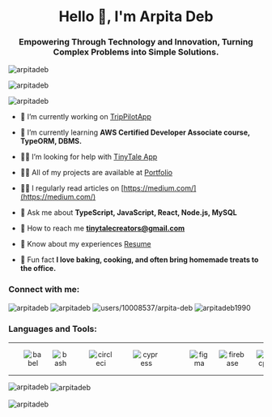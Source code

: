 <h1 align="center">Hello 👋, I'm Arpita Deb</h1>
<h3 align="center">Empowering Through Technology and Innovation, Turning Complex Problems into Simple Solutions.</h3>

<p align="left"> <img src="https://komarev.com/ghpvc/?username=arpitadeb&label=Profile%20views&color=0e75b6&style=flat" alt="arpitadeb" /> </p>

<p align="left"> <td align="center" style="padding: 10px;">       <a href"https://github.com/ryo-ma/github-profile-trophy"><img src="https://github-profile-trophy.vercel.app/?username=arpitadeb" alt="arpitadeb" /></a>     </td> </p>

<p align="left"> <td align="center" style="padding: 10px;">       <a href"https://twitter.com/arpitadeb1990" target="blank"><img src="https://img.shields.io/twitter/follow/arpitadeb1990?logo=twitter&style=for-the-badge" alt="arpitadeb" /></a>     </td> </p>

- 🧠 I’m currently working on [TripPilotApp](https://github.com/TripPilotApp/travel-planner)

- 🍁 I’m currently learning **AWS Certified Developer Associate course, TypeORM, DBMS.**

- 🙋‍♀️ I’m looking for help with [TinyTale App](https://github.com/CustomKidsBooks/children-books-personalized)

- 👨‍💻 All of my projects are available at [Portfolio](https://showcase-portfolio-five.vercel.app/)

- 🙇‍♀️ I regularly read articles on [https://medium.com/](https://medium.com/)

- 🌈 Ask me about **TypeScript, JavaScript, React, Node.js, MySQL**

- 🌷 How to reach me **tinytalecreators@gmail.com**

- 🦋 Know about my experiences [Resume](https://drive.google.com/file/d/1Ru1VwvaoMfyXW5mGg3jH5RFqALu25nfu/view?usp=sharing)

- 🍇 Fun fact **I love baking, cooking, and often bring homemade treats to the office.**

<h3 align="left">Connect with me:</h3>
<p align="left">
<td align="center" style="padding: 10px;">       <a href"https://twitter.com/arpitadeb1990" target="blank"><img align="center" src="https://raw.githubusercontent.com/rahuldkjain/github-profile-readme-generator/master/src/images/icons/Social/twitter.svg" alt="arpitadeb" height="30" width="40" /></a>     </td>
<td align="center" style="padding: 10px;">       <a href"https://linkedin.com/in/arpitadeb" target="blank"><img align="center" src="https://raw.githubusercontent.com/rahuldkjain/github-profile-readme-generator/master/src/images/icons/Social/linked-in-alt.svg" alt="arpitadeb" height="30" width="40" /></a>     </td>
<td align="center" style="padding: 10px;">       <a href"https://stackoverflow.com/users/users/10008537/arpita-deb" target="blank"><img align="center" src="https://raw.githubusercontent.com/rahuldkjain/github-profile-readme-generator/master/src/images/icons/Social/stack-overflow.svg" alt="users/10008537/arpita-deb" height="30" width="40" /></a>     </td>
<td align="center" style="padding: 10px;">       <a href"https://www.leetcode.com/arpitadeb1990" target="blank"><img align="center" src="https://raw.githubusercontent.com/rahuldkjain/github-profile-readme-generator/master/src/images/icons/Social/leet-code.svg" alt="arpitadeb1990" height="30" width="40" /></a>     </td>
</p>

<h3 align="left">Languages and Tools:</h3>
<table>
  <tr>
<td align="center" style="padding: 10px;">       <a href"https://aws.amazon.com" target="_blank" rel="noreferrer"> <img src="https://raw.githubusercontent.com/devicons/devicon/master/icons/amazonwebservices/amazonwebservices-original-wordmark.svg" alt="aws" width="40" height="40"/> </a>     </td> <td align="center" style="padding: 10px;">       <a href"https://babeljs.io/" target="_blank" rel="noreferrer"> <img src="https://www.vectorlogo.zone/logos/babeljs/babeljs-icon.svg" alt="babel" width="40" height="40"/> </a>     </td> <td align="center" style="padding: 10px;">       <a href"https://www.gnu.org/software/bash/" target="_blank" rel="noreferrer"> <img src="https://www.vectorlogo.zone/logos/gnu_bash/gnu_bash-icon.svg" alt="bash" width="40" height="40"/> </a>     </td> <td align="center" style="padding: 10px;">       <a href"https://getbootstrap.com" target="_blank" rel="noreferrer"> <img src="https://raw.githubusercontent.com/devicons/devicon/master/icons/bootstrap/bootstrap-plain-wordmark.svg" alt="bootstrap" width="40" height="40"/> </a>     </td> <td align="center" style="padding: 10px;">       <a href"https://circleci.com" target="_blank" rel="noreferrer"> <img src="https://www.vectorlogo.zone/logos/circleci/circleci-icon.svg" alt="circleci" width="40" height="40"/> </a>     </td> <td align="center" style="padding: 10px;">       <a href"https://www.w3schools.com/css/" target="_blank" rel="noreferrer"> <img src="https://raw.githubusercontent.com/devicons/devicon/master/icons/css3/css3-original-wordmark.svg" alt="css3" width="40" height="40"/> </a>     </td> <td align="center" style="padding: 10px;">       <a href"https://www.cypress.io" target="_blank" rel="noreferrer"> <img src="https://raw.githubusercontent.com/simple-icons/simple-icons/6e46ec1fc23b60c8fd0d2f2ff46db82e16dbd75f/icons/cypress.svg" alt="cypress" width="40" height="40"/> </a>     </td> <td align="center" style="padding: 10px;">       <a href"https://www.docker.com/" target="_blank" rel="noreferrer"> <img src="https://raw.githubusercontent.com/devicons/devicon/master/icons/docker/docker-original-wordmark.svg" alt="docker" width="40" height="40"/> </a>     </td> <td align="center" style="padding: 10px;">       <a href"https://expressjs.com" target="_blank" rel="noreferrer"> <img src="https://raw.githubusercontent.com/devicons/devicon/master/icons/express/express-original-wordmark.svg" alt="express" width="40" height="40"/> </a>     </td> <td align="center" style="padding: 10px;">       <a href"https://www.figma.com/" target="_blank" rel="noreferrer"> <img src="https://www.vectorlogo.zone/logos/figma/figma-icon.svg" alt="figma" width="40" height="40"/> </a>     </td> <td align="center" style="padding: 10px;">       <a href"https://firebase.google.com/" target="_blank" rel="noreferrer"> <img src="https://www.vectorlogo.zone/logos/firebase/firebase-icon.svg" alt="firebase" width="40" height="40"/> </a>     </td> <td align="center" style="padding: 10px;">       <a href"https://cloud.google.com" target="_blank" rel="noreferrer"> <img src="https://www.vectorlogo.zone/logos/google_cloud/google_cloud-icon.svg" alt="gcp" width="40" height="40"/> </a>     </td> <td align="center" style="padding: 10px;">       <a href"https://git-scm.com/" target="_blank" rel="noreferrer"> <img src="https://www.vectorlogo.zone/logos/git-scm/git-scm-icon.svg" alt="git" width="40" height="40"/> </a>     </td> <td align="center" style="padding: 10px;">       <a href"https://gulpjs.com" target="_blank" rel="noreferrer"> <img src="https://raw.githubusercontent.com/devicons/devicon/master/icons/gulp/gulp-plain.svg" alt="gulp" width="40" height="40"/> </a>     </td> <td align="center" style="padding: 10px;">       <a href"https://heroku.com" target="_blank" rel="noreferrer"> <img src="https://www.vectorlogo.zone/logos/heroku/heroku-icon.svg" alt="heroku" width="40" height="40"/> </a>     </td> <td align="center" style="padding: 10px;">       <a href"https://www.w3.org/html/" target="_blank" rel="noreferrer"> <img src="https://raw.githubusercontent.com/devicons/devicon/master/icons/html5/html5-original-wordmark.svg" alt="html5" width="40" height="40"/> </a>     </td> <td align="center" style="padding: 10px;">       <a href"https://developer.mozilla.org/en-US/docs/Web/JavaScript" target="_blank" rel="noreferrer"> <img src="https://raw.githubusercontent.com/devicons/devicon/master/icons/javascript/javascript-original.svg" alt="javascript" width="40" height="40"/> </a>     </td> <td align="center" style="padding: 10px;">       <a href"https://jestjs.io" target="_blank" rel="noreferrer"> <img src="https://www.vectorlogo.zone/logos/jestjsio/jestjsio-icon.svg" alt="jest" width="40" height="40"/> </a>     </td> <td align="center" style="padding: 10px;">       <a href"https://www.mathworks.com/" target="_blank" rel="noreferrer"> <img src="https://upload.wikimedia.org/wikipedia/commons/2/21/Matlab_Logo.png" alt="matlab" width="40" height="40"/> </a>     </td> <td align="center" style="padding: 10px;">       <a href"https://mochajs.org" target="_blank" rel="noreferrer"> <img src="https://www.vectorlogo.zone/logos/mochajs/mochajs-icon.svg" alt="mocha" width="40" height="40"/> </a>     </td> <td align="center" style="padding: 10px;">       <a href"https://www.mongodb.com/" target="_blank" rel="noreferrer"> <img src="https://raw.githubusercontent.com/devicons/devicon/master/icons/mongodb/mongodb-original-wordmark.svg" alt="mongodb" width="40" height="40"/> </a>     </td> <td align="center" style="padding: 10px;">       <a href"https://www.mysql.com/" target="_blank" rel="noreferrer"> <img src="https://raw.githubusercontent.com/devicons/devicon/master/icons/mysql/mysql-original-wordmark.svg" alt="mysql" width="40" height="40"/> </a>     </td> <td align="center" style="padding: 10px;">       <a href"https://nextjs.org/" target="_blank" rel="noreferrer"> <img src="https://cdn.worldvectorlogo.com/logos/nextjs-2.svg" alt="nextjs" width="40" height="40"/> </a>     </td> <td align="center" style="padding: 10px;">       <a href"https://nodejs.org" target="_blank" rel="noreferrer"> <img src="https://raw.githubusercontent.com/devicons/devicon/master/icons/nodejs/nodejs-original-wordmark.svg" alt="nodejs" width="40" height="40"/> </a>     </td> <td align="center" style="padding: 10px;">       <a href"https://www.postgresql.org" target="_blank" rel="noreferrer"> <img src="https://raw.githubusercontent.com/devicons/devicon/master/icons/postgresql/postgresql-original-wordmark.svg" alt="postgresql" width="40" height="40"/> </a>     </td> <td align="center" style="padding: 10px;">       <a href"https://postman.com" target="_blank" rel="noreferrer"> <img src="https://www.vectorlogo.zone/logos/getpostman/getpostman-icon.svg" alt="postman" width="40" height="40"/> </a>     </td> <td align="center" style="padding: 10px;">       <a href"https://reactjs.org/" target="_blank" rel="noreferrer"> <img src="https://raw.githubusercontent.com/devicons/devicon/master/icons/react/react-original-wordmark.svg" alt="react" width="40" height="40"/> </a>     </td> <td align="center" style="padding: 10px;">       <a href"https://redux.js.org" target="_blank" rel="noreferrer"> <img src="https://raw.githubusercontent.com/devicons/devicon/master/icons/redux/redux-original.svg" alt="redux" width="40" height="40"/> </a>     </td> <td align="center" style="padding: 10px;">       <a href"https://sass-lang.com" target="_blank" rel="noreferrer"> <img src="https://raw.githubusercontent.com/devicons/devicon/master/icons/sass/sass-original.svg" alt="sass" width="40" height="40"/> </a>     </td> <td align="center" style="padding: 10px;">       <a href"https://tailwindcss.com/" target="_blank" rel="noreferrer"> <img src="https://www.vectorlogo.zone/logos/tailwindcss/tailwindcss-icon.svg" alt="tailwind" width="40" height="40"/> </a>     </td> <td align="center" style="padding: 10px;">       <a href"https://www.typescriptlang.org/" target="_blank" rel="noreferrer"> <img src="https://raw.githubusercontent.com/devicons/devicon/master/icons/typescript/typescript-original.svg" alt="typescript" width="40" height="40"/> </a>     </td> <td align="center" style="padding: 10px;">       <a href"https://www.vagrantup.com/" target="_blank" rel="noreferrer"> <img src="https://www.vectorlogo.zone/logos/vagrantup/vagrantup-icon.svg" alt="vagrant" width="40" height="40"/> </a>     </td> 
  </tr>
</table>

<p><img align="left" src="https://github-readme-stats.vercel.app/api/top-langs?username=arpitadeb&show_icons=true&locale=en&layout=compact" alt="arpitadeb" /></p>

<p>&nbsp;<img align="center" src="https://github-readme-stats.vercel.app/api?username=arpitadeb&show_icons=true&locale=en" alt="arpitadeb" /></p>

<p><img align="center" src="https://github-readme-streak-stats.herokuapp.com/?user=arpitadeb&" alt="arpitadeb" /></p>
